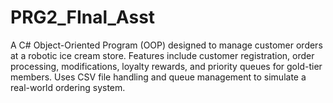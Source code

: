 # PRG2_FInal_Asst
A C# Object-Oriented Program (OOP) designed to manage customer orders at a robotic ice cream store. Features include customer registration, order processing, modifications, loyalty rewards, and priority queues for gold-tier members. Uses CSV file handling and queue management to simulate a real-world ordering system.
